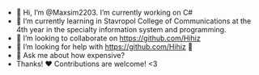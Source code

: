 - 👋 Hi, I’m @Maxsim2203. I’m currently working on C#
- 🌱 I’m currently learning in Stavropol College of Communications at the 4th year in the specialty information system and programming.
- 👯 I’m looking to collaborate on https://github.com/Hihiz
- 🤔 I’m looking for help with https://github.com/Hihiz 🤔
- 💬 Ask me about how expensive?
- Thanks! :heart:
Contributions are welcome! &lt;3

<!---
Maxsim2203/Maxsim2203 is a ✨ special ✨ repository because its `README.md` (this file) appears on your GitHub profile.
You can click the Preview link to take a look at your changes.
--->
